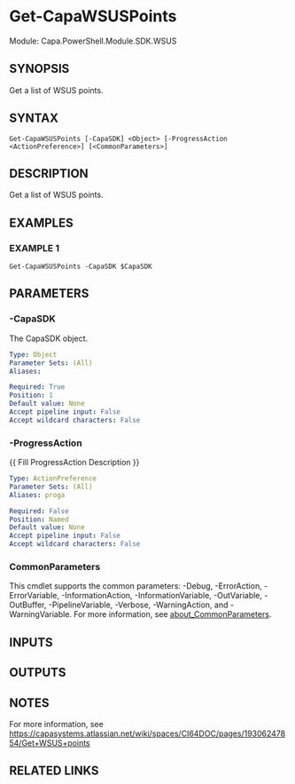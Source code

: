 # Get-CapaWSUSPoints

Module: Capa.PowerShell.Module.SDK.WSUS

## SYNOPSIS
Get a list of WSUS points.

## SYNTAX

```
Get-CapaWSUSPoints [-CapaSDK] <Object> [-ProgressAction <ActionPreference>] [<CommonParameters>]
```

## DESCRIPTION
Get a list of WSUS points.

## EXAMPLES

### EXAMPLE 1
```
Get-CapaWSUSPoints -CapaSDK $CapaSDK
```

## PARAMETERS

### -CapaSDK
The CapaSDK object.

```yaml
Type: Object
Parameter Sets: (All)
Aliases:

Required: True
Position: 1
Default value: None
Accept pipeline input: False
Accept wildcard characters: False
```

### -ProgressAction
{{ Fill ProgressAction Description }}

```yaml
Type: ActionPreference
Parameter Sets: (All)
Aliases: proga

Required: False
Position: Named
Default value: None
Accept pipeline input: False
Accept wildcard characters: False
```

### CommonParameters
This cmdlet supports the common parameters: -Debug, -ErrorAction, -ErrorVariable, -InformationAction, -InformationVariable, -OutVariable, -OutBuffer, -PipelineVariable, -Verbose, -WarningAction, and -WarningVariable. For more information, see [about_CommonParameters](http://go.microsoft.com/fwlink/?LinkID=113216).

## INPUTS

## OUTPUTS

## NOTES
For more information, see https://capasystems.atlassian.net/wiki/spaces/CI64DOC/pages/19306247854/Get+WSUS+points

## RELATED LINKS

